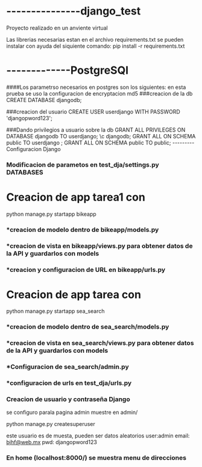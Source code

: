# ---------------django_test
Proyecto realizado en un anviente virtual

Las librerias necesarias estan en el archivo requirements.txt se pueden instalar con ayuda del siquiente comando:
pip install -r requirements.txt 

# -------------PostgreSQl
####Los parametrso necesarios en postgres son los siguientes:
en esta prueba se uso la configuracion de encryptacion md5
###creacion de la db
CREATE DATABASE djangodb;

###creacion del usuario
CREATE USER userdjango WITH PASSWORD 'djangopword123';

###Dando privilegios a usuario sobre la db
GRANT ALL PRIVILEGES ON DATABASE djangodb TO userdjango;
\c djangodb;
GRANT ALL ON SCHEMA public TO userdjango ;
GRANT ALL ON SCHEMA public TO public;
--------- Configuracion Django

### Modificacion de parametos en test_dja/settings.py DATABASES

# Creacion de app  tarea1 con
python manage.py startapp bikeapp

### *creacion de modelo dentro de bikeapp/models.py

### *creacion de vista en bikeapp/views.py para obtener datos de la API y guardarlos con models

### *creacion y configuracion de URL en bikeapp/urls.py


# Creacion de app  tarea con
python manage.py startapp sea_search

### *creacion de modelo dentro de sea_search/models.py

### *creacion de vista en sea_search/views.py para obtener datos de la API y guardarlos con models

### *Configuracion de sea_search/admin.py

### *configuracion de urls en test_dja/urls.py

### Creacion de  usuario y contraseña Django
se configuro parala pagina admin muestre en admin/

python manage.py createsuperuser

este usuario es de muesta, pueden ser datos aleatorios
    user:admin email: bjhf@web.mx pwd: djangopword123

### En home (localhost:8000/) se muestra menu de direcciones